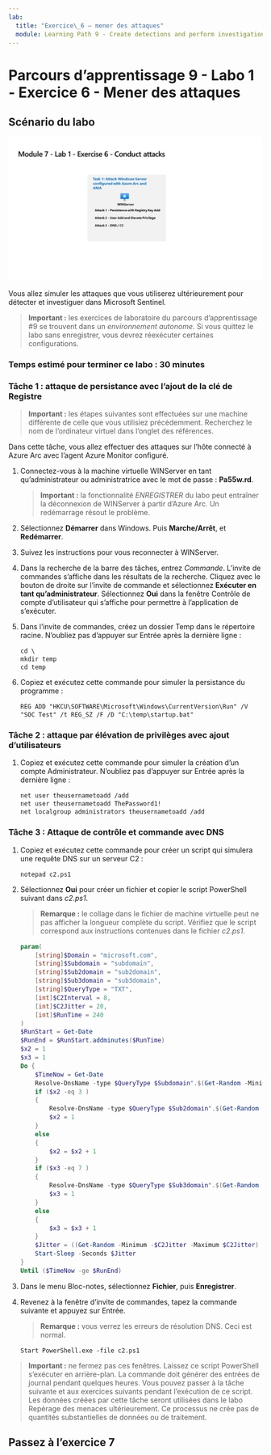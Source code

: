 ```yaml
---
lab:
  title: "Exercice\_6 – mener des attaques"
  module: Learning Path 9 - Create detections and perform investigations using Microsoft Sentinel
---
```


# Parcours d’apprentissage 9 - Labo 1 - Exercice 6 - Mener des attaques

## Scénario du labo

![Vue d’ensemble du labo](../Media/SC-200-Lab_Diagrams_Mod7_L1_Ex6.png)

Vous allez simuler les attaques que vous utiliserez ultérieurement pour détecter et investiguer dans Microsoft Sentinel.

>**Important :** les exercices de laboratoire du parcours d’apprentissage #9 se trouvent dans un *environnement autonome*. Si vous quittez le labo sans enregistrer, vous devrez réexécuter certaines configurations.

### Temps estimé pour terminer ce labo : 30 minutes

### Tâche 1 : attaque de persistance avec l’ajout de la clé de Registre

>**Important :** les étapes suivantes sont effectuées sur une machine différente de celle que vous utilisiez précédemment. Recherchez le nom de l’ordinateur virtuel dans l’onglet des références.

Dans cette tâche, vous allez effectuer des attaques sur l’hôte connecté à Azure Arc avec l’agent Azure Monitor configuré.

1. Connectez-vous à la machine virtuelle WINServer en tant qu’administrateur ou administratrice avec le mot de passe : **Pa55w.rd**.  

    >**Important :** la fonctionnalité *ENREGISTRER* du labo peut entraîner la déconnexion de WINServer à partir d’Azure Arc. Un redémarrage résout le problème.  

1. Sélectionnez **Démarrer** dans Windows. Puis **Marche/Arrêt**, et **Redémarrer**.

1. Suivez les instructions pour vous reconnecter à WINServer.

1. Dans la recherche de la barre des tâches, entrez *Commande*. L’invite de commandes s’affiche dans les résultats de la recherche. Cliquez avec le bouton de droite sur l’invite de commande et sélectionnez **Exécuter en tant qu’administrateur**. Sélectionnez **Oui** dans la fenêtre Contrôle de compte d’utilisateur qui s’affiche pour permettre à l’application de s’exécuter.

1. Dans l’invite de commandes, créez un dossier Temp dans le répertoire racine. N’oubliez pas d’appuyer sur Entrée après la dernière ligne :

    ```CommandPrompt
    cd \
    mkdir temp
    cd temp
    ```

1. Copiez et exécutez cette commande pour simuler la persistance du programme :

    ```CommandPrompt
    REG ADD "HKCU\SOFTWARE\Microsoft\Windows\CurrentVersion\Run" /V "SOC Test" /t REG_SZ /F /D "C:\temp\startup.bat"
    ```


### Tâche 2 : attaque par élévation de privilèges avec ajout d’utilisateurs

1. Copiez et exécutez cette commande pour simuler la création d’un compte Administrateur. N’oubliez pas d’appuyer sur Entrée après la dernière ligne :

    ```CommandPrompt
    net user theusernametoadd /add
    net user theusernametoadd ThePassword1!
    net localgroup administrators theusernametoadd /add
    ```


### Tâche 3 : Attaque de contrôle et commande avec DNS

1. Copiez et exécutez cette commande pour créer un script qui simulera une requête DNS sur un serveur C2 :

    ```CommandPrompt
    notepad c2.ps1
    ```

1. Sélectionnez **Oui** pour créer un fichier et copier le script PowerShell suivant dans *c2.ps1*.

    >**Remarque :** le collage dans le fichier de machine virtuelle peut ne pas afficher la longueur complète du script. Vérifiez que le script correspond aux instructions contenues dans le fichier *c2.ps1*.

    ```PowerShell
    param(
        [string]$Domain = "microsoft.com",
        [string]$Subdomain = "subdomain",
        [string]$Sub2domain = "sub2domain",
        [string]$Sub3domain = "sub3domain",
        [string]$QueryType = "TXT",
        [int]$C2Interval = 8,
        [int]$C2Jitter = 20,
        [int]$RunTime = 240
    )
    $RunStart = Get-Date
    $RunEnd = $RunStart.addminutes($RunTime)
    $x2 = 1
    $x3 = 1 
    Do {
        $TimeNow = Get-Date
        Resolve-DnsName -type $QueryType $Subdomain".$(Get-Random -Minimum 1 -Maximum 999999)."$Domain -QuickTimeout
        if ($x2 -eq 3 )
        {
            Resolve-DnsName -type $QueryType $Sub2domain".$(Get-Random -Minimum 1 -Maximum 999999)."$Domain -QuickTimeout
            $x2 = 1
        }
        else
        {
            $x2 = $x2 + 1
        }    
        if ($x3 -eq 7 )
        {
            Resolve-DnsName -type $QueryType $Sub3domain".$(Get-Random -Minimum 1 -Maximum 999999)."$Domain -QuickTimeout
            $x3 = 1
        }
        else
        {
            $x3 = $x3 + 1
        }
        $Jitter = ((Get-Random -Minimum -$C2Jitter -Maximum $C2Jitter) / 100 + 1) +$C2Interval
        Start-Sleep -Seconds $Jitter
    }
    Until ($TimeNow -ge $RunEnd)
    ```

1. Dans le menu Bloc-notes, sélectionnez **Fichier**, puis **Enregistrer**. 

1. Revenez à la fenêtre d’invite de commandes, tapez la commande suivante et appuyez sur Entrée. 

    >**Remarque :** vous verrez les erreurs de résolution DNS. Ceci est normal.

    ```CommandPrompt
    Start PowerShell.exe -file c2.ps1
    ```

>**Important :** ne fermez pas ces fenêtres. Laissez ce script PowerShell s’exécuter en arrière-plan. La commande doit générer des entrées de journal pendant quelques heures. Vous pouvez passer à la tâche suivante et aux exercices suivants pendant l’exécution de ce script. Les données créées par cette tâche seront utilisées dans le labo Repérage des menaces ultérieurement. Ce processus ne crée pas de quantités substantielles de données ou de traitement.

## Passez à l’exercice 7
